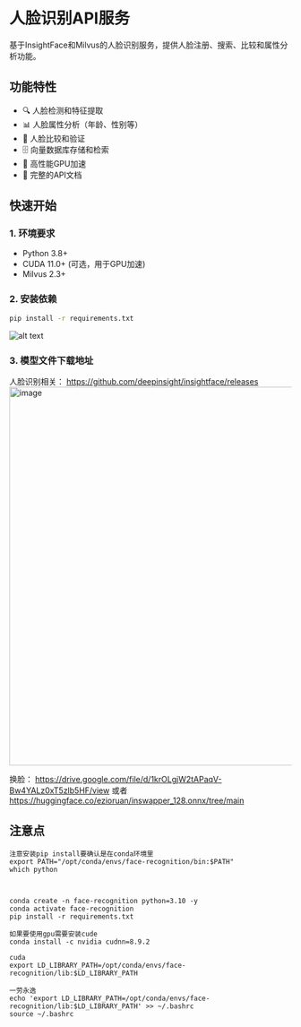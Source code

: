 # 人脸识别API服务

基于InsightFace和Milvus的人脸识别服务，提供人脸注册、搜索、比较和属性分析功能。

## 功能特性

- 🔍 人脸检测和特征提取
- 📊 人脸属性分析（年龄、性别等）
- 🔄 人脸比较和验证
- 🗄️ 向量数据库存储和检索
- 🚀 高性能GPU加速
- 📝 完整的API文档

## 快速开始

### 1. 环境要求

- Python 3.8+
- CUDA 11.0+ (可选，用于GPU加速)
- Milvus 2.3+

### 2. 安装依赖

```bash
pip install -r requirements.txt
```
![alt text](image.png)


### 3. 模型文件下载地址
人脸识别相关：
https://github.com/deepinsight/insightface/releases
<img width="1368" height="676" alt="image" src="https://github.com/user-attachments/assets/f3f06b68-4675-4907-9c5a-ca2810689059" />

换脸：
https://drive.google.com/file/d/1krOLgjW2tAPaqV-Bw4YALz0xT5zlb5HF/view
或者
https://huggingface.co/ezioruan/inswapper_128.onnx/tree/main



## 注意点
```
注意安装pip install要确认是在conda环境里
export PATH="/opt/conda/envs/face-recognition/bin:$PATH"
which python



conda create -n face-recognition python=3.10 -y
conda activate face-recognition
pip install -r requirements.txt

如果要使用gpu需要安装cude
conda install -c nvidia cudnn=8.9.2

cuda
export LD_LIBRARY_PATH=/opt/conda/envs/face-recognition/lib:$LD_LIBRARY_PATH

一劳永逸
echo 'export LD_LIBRARY_PATH=/opt/conda/envs/face-recognition/lib:$LD_LIBRARY_PATH' >> ~/.bashrc
source ~/.bashrc
```
